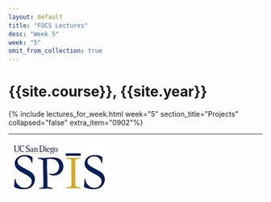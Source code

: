 ```yaml
---
layout: default
title: "FOCS Lectures"
desc: "Week 5"
week: "5"
omit_from_collection: true
---
```


# {{site.course}}, {{site.year}}

{% include lectures_for_week.html week="5" section_title="Projects" collapsed="false"
   extra_item="0902"%}
<div class='calendar' data-start-weeks="{{page.week}}" data-num-weeks="1" ></div>

----

![SPIS_logo](/images/SPIS_logo.jpg)
